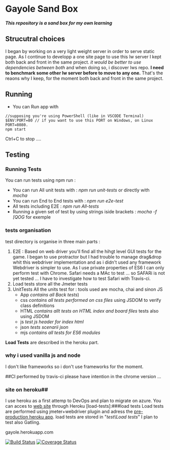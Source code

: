 [travis-image]: https://travis-ci.org/fierfeu/Gayole.svg?branch=master
[travis-url]: https://travis-ci.org/fierfeu/Gayole

# Gayole Sand Box
**_This repository is a sand box for my own learning_**

## Strucutral choices
I began by working on a very light weight server in order to serve static page.
As I continue to developp a one site page to use this lw server I kept both back and front in the same project.
_it would be better to use dependencies between both_ and when doing so, i discover lws repo. **I need to benchmark some other lw server before to move to any one.**
That's the reaons why I keep, for the moment both back and front in the same project.

## Running
* You can Run app with 
```
//supposing you're using PowerShell (like in VSCODE Terminal)
$ENV:PORT=80 // if you want to use this PORT on Windows, on Linux PORT=8080.
npm start
```
Ctrl+C to stop ....

## Testing
### Running Tests
You can run tests using npm run :
* You can run All unit tests with : _npm run unit-tests_ or directly with _mocha_
* You can run End to End tests with : _npm run e2e-test_
* All tests including E2E : _npm run All-tests_
* Running a given set of test by using strings iside brackets : _mocha -f [QOG_ for exemple

### tests organisation
test directory is organise in three main parts :
1. E2E :
  Based on web driver you'll find all the hihgt level GUI tests for the game.
  I began to use protractor but I had trouble to manage drag&drop whit this webdriver implementation and as i didn't used any framework Webdriver is simpler to use.
  As I use private properties of ES6 I can only perform test with Chrome. Safari needs a MAc to test ... so SAFARi is not yet tested ... I have to investigate how to test Safari with Travis-ci.
2. Load tests
  store all the Jmeter tests
3. UnitTests
  All the units test for : tools used are mocha, chai and sinon JS
   * App _contains all Back tests_)
   * css _contains all tests performed on css files_ using JSDOM to verify class definitions
   * HTML _contains allt tests on HTML index and board files_ tests also using JSDOM
   * js _test js header for index html_
   * json _tests scenarii json_
   * mjs _contains all tests for ES6 modules_

**Load Tests** are described in the heroku part.

### why i used vanilla js and node

I don't like frameworks so i don't use frameworks for the moment. 

##CI performed by travis-ci
please have intention in the chrome version ...

### site on heroku##
I use heroku as a first attemp to DevOps and plan to migrate on azure.
You can acces to [web site](https://gayole.herokuapp.com) through Heroku
[load-tests]:###load tests
Load tests are performed using jmeter+webdriver plugin and adress the [pre-production heroku app](https://gayole-web.herokuapp.com/).
load tests are stored in "_test\Load tests_"
I plan to test also Gatling.

gayole.herokuapp.com 


[![Build Status][travis-image]][travis-url]
[![Coverage Status](https://coveralls.io/repos/github/fierfeu/Gayole/badge.svg)](https://coveralls.io/github/fierfeu/Gayole)
